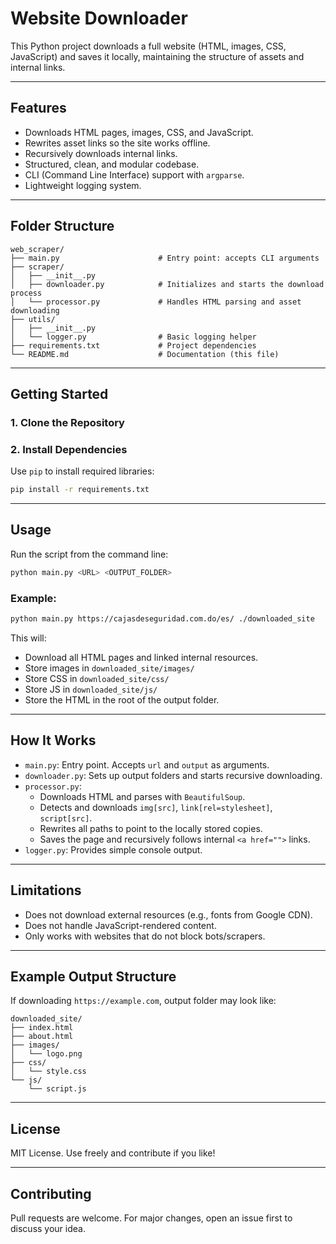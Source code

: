 
# Website Downloader

This Python project downloads a full website (HTML, images, CSS, JavaScript) and saves it locally, maintaining the structure of assets and internal links.

---

## Features

- Downloads HTML pages, images, CSS, and JavaScript.
- Rewrites asset links so the site works offline.
- Recursively downloads internal links.
- Structured, clean, and modular codebase.
- CLI (Command Line Interface) support with `argparse`.
- Lightweight logging system.

---

## Folder Structure

```
web_scraper/
├── main.py                      # Entry point: accepts CLI arguments
├── scraper/
│   ├── __init__.py
│   ├── downloader.py            # Initializes and starts the download process
│   └── processor.py             # Handles HTML parsing and asset downloading
├── utils/
│   ├── __init__.py
│   └── logger.py                # Basic logging helper
├── requirements.txt             # Project dependencies
└── README.md                    # Documentation (this file)
```

---

## Getting Started

### 1. Clone the Repository

### 2. Install Dependencies

Use `pip` to install required libraries:

```bash
pip install -r requirements.txt
```

---

## Usage

Run the script from the command line:

```bash
python main.py <URL> <OUTPUT_FOLDER>
```

### Example:

```bash
python main.py https://cajasdeseguridad.com.do/es/ ./downloaded_site
```

This will:

- Download all HTML pages and linked internal resources.
- Store images in `downloaded_site/images/`
- Store CSS in `downloaded_site/css/`
- Store JS in `downloaded_site/js/`
- Store the HTML in the root of the output folder.

---

## How It Works

- `main.py`: Entry point. Accepts `url` and `output` as arguments.
- `downloader.py`: Sets up output folders and starts recursive downloading.
- `processor.py`:
  - Downloads HTML and parses with `BeautifulSoup`.
  - Detects and downloads `img[src]`, `link[rel=stylesheet]`, `script[src]`.
  - Rewrites all paths to point to the locally stored copies.
  - Saves the page and recursively follows internal `<a href="">` links.
- `logger.py`: Provides simple console output.

---

## Limitations

- Does not download external resources (e.g., fonts from Google CDN).
- Does not handle JavaScript-rendered content.
- Only works with websites that do not block bots/scrapers.

---

## Example Output Structure

If downloading `https://example.com`, output folder may look like:

```
downloaded_site/
├── index.html
├── about.html
├── images/
│   └── logo.png
├── css/
│   └── style.css
└── js/
    └── script.js
```

---

## License

MIT License. Use freely and contribute if you like!

---

## Contributing

Pull requests are welcome. For major changes, open an issue first to discuss your idea.
